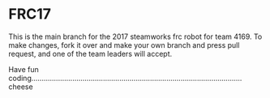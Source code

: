 # FRC17

This is the main branch for the 2017 steamworks frc robot for team 4169. To make changes, fork it over and
make your own branch and press pull request, and one of the team leaders will accept.

Have fun coding....................................................................................................... cheese
